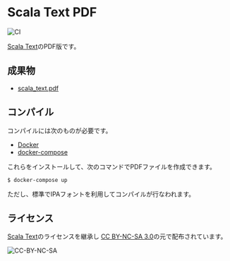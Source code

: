 Scala Text PDF
========================

![CI](https://github.com/scala-text/scala_text_pdf/workflows/CI/badge.svg)

[Scala Text](https://github.com/scala-text/scala_text)のPDF版です。

## 成果物

- [scala_text.pdf](https://scala-text.github.io/scala_text_pdf/scala_text.pdf)

## コンパイル

コンパイルには次のものが必要です。

- [Docker](https://www.docker.com/)
- [docker-compose](https://docs.docker.com/compose/)

これらをインストールして、次のコマンドでPDFファイルを作成できます。

```
$ docker-compose up
```

ただし、標準でIPAフォントを利用してコンパイルが行なわれます。

## ライセンス

[Scala Text](https://github.com/scala-text/scala_text)のライセンスを継承し
[CC BY-NC-SA 3.0](https://creativecommons.org/licenses/by-nc-sa/3.0/deed.ja)の元で配布されています。

![CC-BY-NC-SA](https://licensebuttons.net/l/by-nc-sa/3.0/88x31.png)

